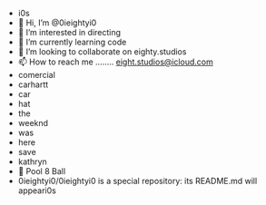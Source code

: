- i0s
- 👋 Hi, I’m @0ieightyi0
- 👀 I’m interested in directing
- 🌱 I’m currently learning code
- 💞️ I’m looking to collaborate on eighty.studios
- 📫 How to reach me ........ eight.studios@icloud.com
- comercial
- carhartt
- car
- hat
- the
- weeknd
- was
- here
- save
- kathryn
- 🎱 Pool 8 Ball
- 0ieightyi0/0ieightyi0 is a special repository: its README.md will appeari0s

